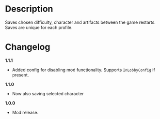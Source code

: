 # Description
Saves chosen difficulty, character and artifacts between the game restarts.
Saves are unique for each profile.

# Changelog
**1.1.1**

* Added config for disabling mod functionality. Supports `InLobbyConfig` if present.

**1.1.0**

* Now also saving selected character

**1.0.0**

* Mod release.